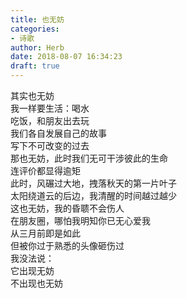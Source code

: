 ```yaml
---  
title: 也无妨  
categories:  
- 诗歌  
author: Herb  
date: 2018-08-07 16:34:23  
draft: true
---  
```

其实也无妨  
我一样要生活：喝水  
吃饭，和朋友出去玩    
我们各自发展自己的故事  
写下不可改变的过去  
那也无妨，此时我们无可干涉彼此的生命  
连评价都显得逾矩    
此时，风碾过大地，拽落秋天的第一片叶子  
太阳绕道云的后边，我清醒的时间越过越少  
这也无妨，我的昏聩不会伤人    
在朋友圈，哪怕我明知你已无心爱我  
从三月前即是如此  
但被你过于熟悉的头像砸伤过  
我没法说：  
它出现无妨  
不出现也无妨